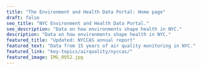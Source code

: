 ```yaml
---
title: "The Environment and Health Data Portal: Home page"
draft: false
seo_title: "NYC Environment and Health Data Portal."
seo_description: "Data on how environments shape health in NYC."
description: "Data on how environments shape health in NYC."
featured_title: "Updated: NYCCAS annual report"
featured_text: "Data from 15 years of air quality monitoring in NYC."
featured_link: "key-topics/airquality/nyccas/"
featured_image: IMG_0952.jpg
---
```

